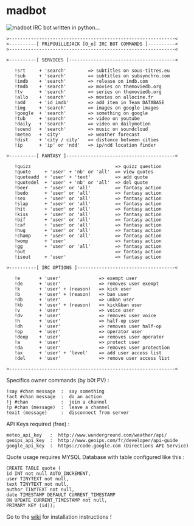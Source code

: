 madbot
======
![madbot](http://i.imgur.com/RggugqK.png "madbot")
IRC bot written in python...

    >-------------------------------------------------------------<
    >----------[ FRiPOUiLLEJACK [O_o] IRC BOT COMMANDS ]----------<
    >-------------------------------------------------------------<
                                                                   
    >----------[ SERVICES ]---------------------------------------<
                                                                   
       !srt     + 'search'        => subtitles on sous-titres.eu
       !sub     + 'search'        => subtitles on subsynchro.com
       !imdb    + 'search'        => release on imdb.com
       !tmdb    + 'search'        => movies on themoviedb.org
       !tv      + 'search'        => series on themoviedb.org
       !allo    + 'search'        => movies on allocine.fr
       !add     + 'id imdb'       => add item in Team DATABASE
       !img     + 'search'        => images on google images
       !google  + 'search'        => something on google
       !tub     + 'search'        => video on youtube
       !daily   + 'search'        => video on dailymotion
       !sound   + 'search'        => music on soundcloud
       !meteo   + 'city'          => weather forecast
       !dist    + 'city / city'   => distance between cities
       !ip      + 'ip' or 'ndd'   => ip/ndd location finder
                                                                   
    >----------[ FANTASY ]----------------------------------------<
                                                                   
       !quizz                               => quizz question
       !quote     + 'user' + 'nb' or 'all'  => view quotes
       !quoteadd  + 'user' + 'text'         => add quote
       !quotedel  + 'user' + 'nb' or 'all'  => del quote
       !beer      + 'user' or 'all'         => fantasy action
       !bedo      + 'user' or 'all'         => fantasy action
       !sex       + 'user' or 'all'         => fantasy action
       !slap      + 'user' or 'all'         => fantasy action
       !hit       + 'user' or 'all'         => fantasy action
       !kiss      + 'user' or 'all'         => fantasy action
       !bif       + 'user' or 'all'         => fantasy action
       !caf       + 'user' or 'all'         => fantasy action
       !hug       + 'user' or 'all'         => fantasy action
       !champ     + 'user' or 'all'         => fantasy action
       !womp      + 'user'                  => fantasy action
       !gg        + 'user' or 'all'         => fantasy action
       !out                                 => fantasy action
       !isout     + 'user'                  => fantasy action
                                                                   
    >----------[ IRC OPTIONS ]------------------------------------<
                                                                   
       !e       + 'user'              => exempt user
       !de      + 'user'              => removes user exempt
       !k       + 'user' + (reason)   => kick user
       !b       + 'user' + (reason)   => ban user
       !db      + 'user'              => unban user
       !kb      + 'user' + (reason)   => kick&ban user
       !v       + 'user'              => voice user
       !dv      + 'user'              => removes user voice
       !h       + 'user'              => half-op user
       !dh      + 'user'              => removes user half-op
       !op      + 'user'              => operator user
       !deop    + 'user'              => removes user operator
       !a       + 'user'              => protect user
       !da      + 'user'              => removes user protection
       !ax      + 'user' + 'level'    => add user access list
       !del     + 'user'              => remove user access list
                                                                   
    >-------------------------------------------------------------<

Specifics owner commands (by b0t PV) :

    !say #chan message  :  say something
    !act #chan message  :  do an action
    !j #chan            :  join a channel
    !p #chan (message)  :  leave a channel
    !exit (message)     :  disconnect from server

API Keys required (free) :

    meteo_api_key   :  http://www.wunderground.com/weather/api/
    geoips_api_key  :  http://www.geoips.com/fr/developer/api-guide
    google_api_key  :  https://code.google.com (Directions API Service)

Quote usage requires MYSQL Database with table configured like this :

    CREATE TABLE quote (
    id INT not null AUTO_INCREMENT,
    user TINYTEXT not null,
    text TINYTEXT not null,
    author TINYTEXT not null,
    date TIMESTAMP DEFAULT CURRENT_TIMESTAMP
    ON UPDATE CURRENT_TIMESTAMP not null,
    PRIMARY KEY (id));

Go to the [wiki](https://github.com/grm34/madbot/wiki) for installation instructions !
